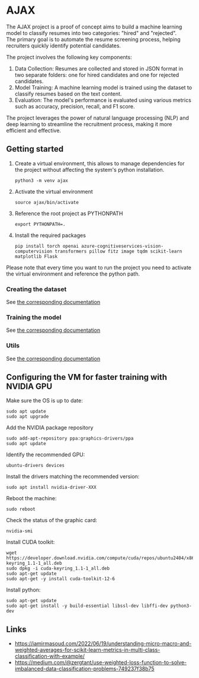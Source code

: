 # AJAX

The AJAX project is a proof of concept aims to build a machine learning model to classify resumes into two categories: "hired" and "rejected".  
The primary goal is to automate the resume screening process, helping recruiters quickly identify potential candidates.

The project involves the following key components:

1. Data Collection: Resumes are collected and stored in JSON format in two separate folders: one for hired candidates and one for rejected candidates.
2. Model Training: A machine learning model is trained using the dataset to classify resumes based on the text content.
3. Evaluation: The model's performance is evaluated using various metrics such as accuracy, precision, recall, and F1 score.

The project leverages the power of natural language processing (NLP) and deep learning to streamline the recruitment process, making it more efficient and effective.

## Getting started

1. Create a virtual environment, this allows to manage dependencies for the project without affecting the system's python installation.
   ```
   python3 -m venv ajax
   ```

2. Activate the virtual environment
   ```
   source ajax/bin/activate
   ```

3. Reference the root project as PYTHONPATH
   ```
   export PYTHONPATH=. 
   ```

4. Install the required packages
   ```
   pip install torch openai azure-cognitiveservices-vision-computervision transformers pillow fitz image tqdm scikit-learn matplotlib Flask
   ```

Please note that every time you want to run the project you need to activate the virtual environment and reference the python path.

### Creating the dataset
See [the corresponding documentation](src/dataset_builder/README.md)

### Training the model
See [the corresponding documentation](src/model_training/README.md)  

### Utils  
See [the corresponding documentation](src/utils/README.md)  

## Configuring the VM for faster training with NVIDIA GPU
Make sure the OS is up to date:
```
sudo apt update
sudo apt upgrade
```

Add the NVIDIA package repository
```
sudo add-apt-repository ppa:graphics-drivers/ppa
sudo apt update
```

Identify the recommended GPU:
```
ubuntu-drivers devices
```

Install the drivers matching the recommended version:
```
sudo apt install nvidia-driver-XXX
```

Reboot the machine:
```
sudo reboot
```

Check the status of the graphic card:
```
nvidia-smi
```

Install CUDA toolkit:
```
wget https://developer.download.nvidia.com/compute/cuda/repos/ubuntu2404/x86_64/cuda-keyring_1.1-1_all.deb
sudo dpkg -i cuda-keyring_1.1-1_all.deb
sudo apt-get update
sudo apt-get -y install cuda-toolkit-12-6
```

Install python:
```
sudo apt-get update
sudo apt-get install -y build-essential libssl-dev libffi-dev python3-dev
```

## Links
* https://iamirmasoud.com/2022/06/19/understanding-micro-macro-and-weighted-averages-for-scikit-learn-metrics-in-multi-class-classification-with-example/
* https://medium.com/@zergtant/use-weighted-loss-function-to-solve-imbalanced-data-classification-problems-749237f38b75